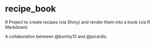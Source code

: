 # recipe_book

R Project to create recipes (via Shiny) and render them into a book (via R Markdown)

A collaboration between @bsmity13 and @picardis.
